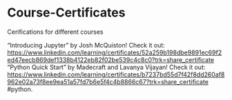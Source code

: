 # Course-Certificates
Cerifications for different courses

“Introducing Jupyter” by Josh McQuiston! Check it out: https://www.linkedin.com/learning/certificates/52a259b198dbe9891ec69f2ed47eecb869def1338b4122eb82f02be539c4c8c0?trk=share_certificate
“Python Quick Start” by Madecraft and Lavanya Vijayan! Check it out: https://www.linkedin.com/learning/certificates/b7237bd55d7f42f8dd260af8962e02a73f8ee9ea51a57fd7b6e5f4c4b8866c67?trk=share_certificate #python.
